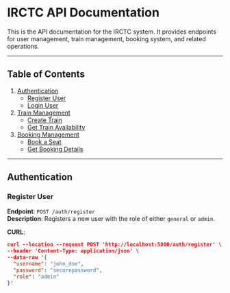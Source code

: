 # IRCTC API Documentation

This is the API documentation for the IRCTC system. It provides endpoints for user management, train management, booking system, and related operations.

---

## Table of Contents

1. [Authentication](#authentication)
    - [Register User](#register-user)
    - [Login User](#login-user)
2. [Train Management](#train-management)
    - [Create Train](#create-train)
    - [Get Train Availability](#get-train-availability)
3. [Booking Management](#booking-management)
    - [Book a Seat](#book-a-seat)
    - [Get Booking Details](#get-booking-details)

---

## Authentication

### Register User

**Endpoint**: `POST /auth/register`  
**Description**: Registers a new user with the role of either `general` or `admin`.

**CURL**:
```json
curl --location --request POST 'http://localhost:5000/auth/register' \
--header 'Content-Type: application/json' \
--data-raw '{
  "username": "john_doe",
  "password": "securepassword",
  "role": "admin"
}'


